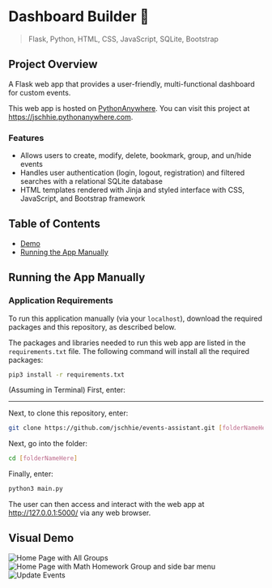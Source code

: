 # Dashboard Builder 📅 

> Flask, Python, HTML, CSS, JavaScript, SQLite, Bootstrap

## Project Overview
A Flask web app that provides a user-friendly, multi-functional dashboard for custom events. 

This web app is hosted on <a href="https://www.pythonanywhere.com/">PythonAnywhere</a>. You can visit this project at https://jschhie.pythonanywhere.com. 

### Features
* Allows users to create, modify, delete, bookmark, group, and un/hide events
* Handles user authentication (login, logout, registration) and filtered searches with a relational SQLite database
* HTML templates rendered with Jinja and styled interface with CSS, JavaScript, and Bootstrap framework

## Table of Contents
* [Demo](https://github.com/jschhie/Events-Assistant/#visual-demo)
* [Running the App Manually](https://github.com/jschhie/Events-Assistant/#running-the-app-manually)

## Running the App Manually
### Application Requirements
To run this application manually (via your ```localhost```), download the required packages and this repository, as described below.

The packages and libraries needed to run this web app are listed in the ```requirements.txt``` file. 
The following command will install all the required packages:

```bash
pip3 install -r requirements.txt
```
(Assuming in Terminal) First, enter:

<hr>

Next, to clone this repository, enter:
```bash 
git clone https://github.com/jschhie/events-assistant.git [folderNameHere]
```

Next, go into the folder: 

```bash 
cd [folderNameHere]
```

Finally, enter:

```bash
python3 main.py
```

The user can then access and interact with the web app at http://127.0.0.1:5000/ via any web browser. 

## Visual Demo
<img src="https://github.com/jschhie/Events-Assistant/blob/master/demos/allgroups.png" alt="Home Page with All Groups">

<img src="https://github.com/jschhie/Events-Assistant/blob/master/demos/onegroup.png" alt="Home Page with Math Homework Group and side bar menu">

<img src="https://github.com/jschhie/Events-Assistant/blob/master/demos/update-group.png" alt="Update Events">
